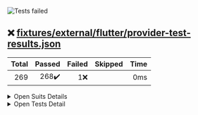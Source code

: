 ![Tests failed](https://img.shields.io/badge/tests-268%20passed%2C%201%20failed-critical)
## ❌️ <a id='user-content-r0' href='#r0'>fixtures/external/flutter/provider-test-results.json</a>
|Total|Passed|Failed|Skipped|Time|
|---:|---:|---:|---:|---:|
|269|268✔️|1❌️||0ms|
<details><summary>Open Suits Details</summary>
<p>
|Test suite|Passed|Failed|Skipped|Time|
|:---|---:|---:|---:|---:|
|[test/builder_test.dart](#r0s0)|24✔️|||402ms|
|[test/change_notifier_provider_test.dart](#r0s1)|10✔️|||306ms|
|[test/consumer_test.dart](#r0s2)|18✔️|||340ms|
|[test/context_test.dart](#r0s3)|31✔️|||698ms|
|[test/future_provider_test.dart](#r0s4)|10✔️|||305ms|
|[test/inherited_provider_test.dart](#r0s5)|81✔️|||1s|
|[test/listenable_provider_test.dart](#r0s6)|16✔️|||353ms|
|[test/listenable_proxy_provider_test.dart](#r0s7)|12✔️|||373ms|
|[test/multi_provider_test.dart](#r0s8)|3✔️|||198ms|
|[test/provider_test.dart](#r0s9)|11✔️|||306ms|
|[test/proxy_provider_test.dart](#r0s10)|16✔️|||438ms|
|[test/reassemble_test.dart](#r0s11)|3✔️|||221ms|
|[test/selector_test.dart](#r0s12)|17✔️|||364ms|
|[test/stateful_provider_test.dart](#r0s13)|4✔️|||254ms|
|[test/stream_provider_test.dart](#r0s14)|8✔️|||282ms|
|[test/value_listenable_provider_test.dart](#r0s15)|4✔️|1❌️||327ms|</p></details>
<details><summary>Open Tests Detail</summary>
<p>
#### ✔️ <a id='user-content-r0s0' href='#r0s0'>test/builder_test.dart</a>
```
ChangeNotifierProvider
  ✔️ default
  ✔️ .value
ListenableProvider
  ✔️ default
  ✔️ .value
Provider
  ✔️ default
  ✔️ .value
ProxyProvider
  ✔️ 0
  ✔️ 1
  ✔️ 2
  ✔️ 3
  ✔️ 4
  ✔️ 5
  ✔️ 6
MultiProvider
  ✔️ with 1 ChangeNotifierProvider default
  ✔️ with 2 ChangeNotifierProvider default
  ✔️ with ListenableProvider default
  ✔️ with Provider default
  ✔️ with ProxyProvider0
  ✔️ with ProxyProvider1
  ✔️ with ProxyProvider2
  ✔️ with ProxyProvider3
  ✔️ with ProxyProvider4
  ✔️ with ProxyProvider5
  ✔️ with ProxyProvider6
```
#### ✔️ <a id='user-content-r0s1' href='#r0s1'>test/change_notifier_provider_test.dart</a>
```
✔️ Use builder property, not child
ChangeNotifierProvider
  ✔️ value
  ✔️ builder
  ✔️ builder1
  ✔️ builder2
  ✔️ builder3
  ✔️ builder4
  ✔️ builder5
  ✔️ builder6
  ✔️ builder0
```
#### ✔️ <a id='user-content-r0s2' href='#r0s2'>test/consumer_test.dart</a>
```
consumer
  ✔️ obtains value from Provider<T>
  ✔️ crashed with no builder
  ✔️ can be used inside MultiProvider
consumer2
  ✔️ obtains value from Provider<T>
  ✔️ crashed with no builder
  ✔️ can be used inside MultiProvider
consumer3
  ✔️ obtains value from Provider<T>
  ✔️ crashed with no builder
  ✔️ can be used inside MultiProvider
consumer4
  ✔️ obtains value from Provider<T>
  ✔️ crashed with no builder
  ✔️ can be used inside MultiProvider
consumer5
  ✔️ obtains value from Provider<T>
  ✔️ crashed with no builder
  ✔️ can be used inside MultiProvider
consumer6
  ✔️ obtains value from Provider<T>
  ✔️ crashed with no builder
  ✔️ can be used inside MultiProvider
```
#### ✔️ <a id='user-content-r0s3' href='#r0s3'>test/context_test.dart</a>
```
✔️ watch in layoutbuilder
✔️ select in layoutbuilder
✔️ cannot select in listView
✔️ watch in listView
✔️ watch in gridView
✔️ clears select dependencies for all dependents
BuildContext
  ✔️ internal selected value is updated
  ✔️ create can use read without being lazy
  ✔️ watch can be used inside InheritedProvider.update
  ✔️ select doesn't fail if it loads a provider that depends on other providers
  ✔️ don't call old selectors if the child rebuilds individually
  ✔️ selects throws inside click handlers
  ✔️ select throws if try to read dynamic
  ✔️ select throws ProviderNotFoundException
  ✔️ select throws if watch called inside the callback from build
  ✔️ select throws if read called inside the callback from build
  ✔️ select throws if select called inside the callback from build
  ✔️ select throws if read called inside the callback on dependency change
  ✔️ select throws if watch called inside the callback on dependency change
  ✔️ select throws if select called inside the callback on dependency change
  ✔️ can call read inside didChangeDependencies
  ✔️ select cannot be called inside didChangeDependencies
  ✔️ select in initState throws
  ✔️ watch in initState throws
  ✔️ read in initState works
  ✔️ consumer can be removed and selector stops to be called
  ✔️ context.select deeply compares maps
  ✔️ context.select deeply compares lists
  ✔️ context.select deeply compares iterables
  ✔️ context.select deeply compares sets
  ✔️ context.watch listens to value changes
```
#### ✔️ <a id='user-content-r0s4' href='#r0s4'>test/future_provider_test.dart</a>
```
✔️ works with MultiProvider
✔️ (catchError) previous future completes after transition is no-op
✔️ previous future completes after transition is no-op
✔️ transition from future to future preserve state
✔️ throws if future has error and catchError is missing
✔️ calls catchError if present and future has error
✔️ works with null
✔️ create and dispose future with builder
✔️ FutureProvider() crashes if builder is null
FutureProvider()
  ✔️ crashes if builder is null
```
#### ✔️ <a id='user-content-r0s5' href='#r0s5'>test/inherited_provider_test.dart</a>
```
✔️ regression test #377
✔️ rebuild on dependency flags update
✔️ properly update debug flags if a create triggers another deferred create
✔️ properly update debug flags if a create triggers another deferred create
✔️ properly update debug flags if an update triggers another create/update
✔️ properly update debug flags if a create triggers another create/update
✔️ Provider.of(listen: false) outside of build works when it loads a provider
✔️ new value is available in didChangeDependencies
✔️ builder receives the current value and updates independently from `update`
✔️ builder can _not_ rebuild when provider updates
✔️ builder rebuilds if provider is recreated
✔️ provider.of throws if listen:true outside of the widget tree
✔️ InheritedProvider throws if no child is provided with default constructor
✔️ InheritedProvider throws if no child is provided with value constructor
✔️ DeferredInheritedProvider throws if no child is provided with default constructor
✔️ DeferredInheritedProvider throws if no child is provided with value constructor
✔️ startListening markNeedsNotifyDependents
✔️ InheritedProvider can be subclassed
✔️ DeferredInheritedProvider can be subclassed
✔️ can be used with MultiProvider
✔️ throw if the widget ctor changes
✔️ InheritedProvider lazy loading can be disabled
✔️ InheritedProvider.value lazy loading can be disabled
✔️ InheritedProvider subclass don't have to specify default lazy value
✔️ DeferredInheritedProvider lazy loading can be disabled
✔️ DeferredInheritedProvider.value lazy loading can be disabled
✔️ selector
✔️ can select multiple types from same provider
✔️ can select same type on two different providers
✔️ can select same type twice on same provider
✔️ Provider.of has a proper error message if context is null
diagnostics
  ✔️ InheritedProvider.value
  ✔️ InheritedProvider doesn't break lazy loading
  ✔️ InheritedProvider show if listening
  ✔️ DeferredInheritedProvider.value
  ✔️ DeferredInheritedProvider
InheritedProvider.value()
  ✔️ markNeedsNotifyDependents during startListening is noop
  ✔️ startListening called again when create returns new value
  ✔️ startListening
  ✔️ stopListening not called twice if rebuild doesn't have listeners
  ✔️ removeListener cannot be null
  ✔️ pass down current value
  ✔️ default updateShouldNotify
  ✔️ custom updateShouldNotify
InheritedProvider()
  ✔️ hasValue
  ✔️ provider calls update if rebuilding only due to didChangeDependencies
  ✔️ provider notifying dependents doesn't call update
  ✔️ update can call Provider.of with listen:true
  ✔️ update lazy loaded can call Provider.of with listen:true
  ✔️ markNeedsNotifyDependents during startListening is noop
  ✔️ update can obtain parent of the same type than self
  ✔️ _debugCheckInvalidValueType
  ✔️ startListening
  ✔️ startListening called again when create returns new value
  ✔️ stopListening not called twice if rebuild doesn't have listeners
  ✔️ removeListener cannot be null
  ✔️ fails if initialValueBuilder calls inheritFromElement/inheritFromWiggetOfExactType
  ✔️ builder is called on every rebuild and after a dependency change
  ✔️ builder with no updateShouldNotify use ==
  ✔️ builder calls updateShouldNotify callback
  ✔️ initialValue is transmitted to valueBuilder
  ✔️ calls builder again if dependencies change
  ✔️ exposes initialValue if valueBuilder is null
  ✔️ call dispose on unmount
  ✔️ builder unmount, dispose not called if value never read
  ✔️ call dispose after new value
  ✔️ valueBuilder works without initialBuilder
  ✔️ calls initialValueBuilder lazily once
  ✔️ throws if both builder and initialBuilder are missing
DeferredInheritedProvider.value()
  ✔️ hasValue
  ✔️ startListening
  ✔️ stopListening cannot be null
  ✔️ startListening doesn't need setState if already initialized
  ✔️ setState without updateShouldNotify
  ✔️ setState with updateShouldNotify
  ✔️ startListening never leave the widget uninitialized
  ✔️ startListening called again on controller change
DeferredInheritedProvider()
  ✔️ create can't call inherited widgets
  ✔️ creates the value lazily
  ✔️ dispose
  ✔️ dispose no-op if never built
```
#### ✔️ <a id='user-content-r0s6' href='#r0s6'>test/listenable_provider_test.dart</a>
```
ListenableProvider
  ✔️ works with MultiProvider
  ✔️ asserts that the created notifier can have listeners
  ✔️ don't listen again if listenable instance doesn't change
  ✔️ works with null (default)
  ✔️ works with null (create)
  ✔️ stateful create called once
  ✔️ dispose called on unmount
  ✔️ dispose can be null
  ✔️ changing listenable rebuilds descendants
  ✔️ rebuilding with the same provider don't rebuilds descendants
  ✔️ notifylistener rebuilds descendants
ListenableProvider value constructor
  ✔️ pass down key
  ✔️ changing the Listenable instance rebuilds dependents
ListenableProvider stateful constructor
  ✔️ called with context
  ✔️ pass down key
  ✔️ throws if create is null
```
#### ✔️ <a id='user-content-r0s7' href='#r0s7'>test/listenable_proxy_provider_test.dart</a>
```
ListenableProxyProvider
  ✔️ throws if update is missing
  ✔️ asserts that the created notifier has no listener
  ✔️ asserts that the created notifier has no listener after rebuild
  ✔️ rebuilds dependendents when listeners are called
  ✔️ update returning a new Listenable disposes the previously created value and update dependents
  ✔️ disposes of created value
ListenableProxyProvider variants
  ✔️ ListenableProxyProvider
  ✔️ ListenableProxyProvider2
  ✔️ ListenableProxyProvider3
  ✔️ ListenableProxyProvider4
  ✔️ ListenableProxyProvider5
  ✔️ ListenableProxyProvider6
```
#### ✔️ <a id='user-content-r0s8' href='#r0s8'>test/multi_provider_test.dart</a>
```
MultiProvider
  ✔️ throw if providers is null
  ✔️ MultiProvider children can only access parent providers
  ✔️ MultiProvider.providers with ignored child
```
#### ✔️ <a id='user-content-r0s9' href='#r0s9'>test/provider_test.dart</a>
```
✔️ works with MultiProvider
Provider.of
  ✔️ throws if T is dynamic
  ✔️ listen defaults to true when building widgets
  ✔️ listen defaults to false outside of the widget tree
  ✔️ listen:false doesn't trigger rebuild
  ✔️ listen:true outside of the widget tree throws
Provider
  ✔️ throws if the provided value is a Listenable/Stream
  ✔️ debugCheckInvalidValueType can be disabled
  ✔️ simple usage
  ✔️ throws an error if no provider found
  ✔️ update should notify
```
#### ✔️ <a id='user-content-r0s10' href='#r0s10'>test/proxy_provider_test.dart</a>
```
ProxyProvider
  ✔️ throws if the provided value is a Listenable/Stream
  ✔️ debugCheckInvalidValueType can be disabled
  ✔️ create creates initial value
  ✔️ consume another providers
  ✔️ rebuild descendants if value change
  ✔️ call dispose when unmounted with the latest result
  ✔️ don't rebuild descendants if value doesn't change
  ✔️ pass down updateShouldNotify
  ✔️ works with MultiProvider
  ✔️ update callback can trigger descendants setState synchronously
  ✔️ throws if update is null
ProxyProvider variants
  ✔️ ProxyProvider2
  ✔️ ProxyProvider3
  ✔️ ProxyProvider4
  ✔️ ProxyProvider5
  ✔️ ProxyProvider6
```
#### ✔️ <a id='user-content-r0s11' href='#r0s11'>test/reassemble_test.dart</a>
```
✔️ ReassembleHandler
✔️ unevaluated create
✔️ unevaluated create
```
#### ✔️ <a id='user-content-r0s12' href='#r0s12'>test/selector_test.dart</a>
```
✔️ asserts that builder/selector are not null
✔️ Deep compare maps by default
✔️ Deep compare iterables by default
✔️ Deep compare sets by default
✔️ Deep compare lists by default
✔️ custom shouldRebuid
✔️ passes `child` and `key`
✔️ calls builder if the callback changes
✔️ works with MultiProvider
✔️ don't call builder again if it rebuilds but selector returns the same thing
✔️ call builder again if it rebuilds abd selector returns the a different variable
✔️ Selector
✔️ Selector2
✔️ Selector3
✔️ Selector4
✔️ Selector5
✔️ Selector6
```
#### ✔️ <a id='user-content-r0s13' href='#r0s13'>test/stateful_provider_test.dart</a>
```
✔️ asserts
✔️ works with MultiProvider
✔️ calls create only once
✔️ dispose
```
#### ✔️ <a id='user-content-r0s14' href='#r0s14'>test/stream_provider_test.dart</a>
```
✔️ works with MultiProvider
✔️ transition from stream to stream preserve state
✔️ throws if stream has error and catchError is missing
✔️ calls catchError if present and stream has error
✔️ works with null
✔️ StreamProvider() crashes if builder is null
StreamProvider()
  ✔️ create and dispose stream with builder
  ✔️ crashes if builder is null
```
#### ❌️ <a id='user-content-r0s15' href='#r0s15'>test/value_listenable_provider_test.dart</a>
```
valueListenableProvider
  ✔️ rebuilds when value change
  ✔️ don't rebuild dependents by default
  ✔️ pass keys
  ✔️ don't listen again if stream instance doesn't change
  ❌️ pass updateShouldNotify
	The following TestFailure object was thrown running a test:
	  Expected: <2>
	  Actual: <1>
	Unexpected number of calls
	
```</p></details>